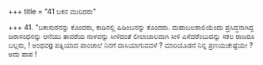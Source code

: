 +++
title = "41 ಬಕನ ಮುರಿದರು"

+++
41. "ಬಕಾಸುರನನ್ನು ಕೊಂದರು, ಕಾಡಿನಲ್ಲಿ ಹಿಡಿಂಬನನ್ನು ಕೊಂದರು. ಮಹಾಬಲಶಾಲಿಯೆಂದು ಪ್ರಸಿದ್ಧನಾಗಿದ್ದ ಜರಾಸಂಧನನ್ನು ಆನೆಯು ತಾವರೆಯ ನಾಳವನ್ನು ಸೀಳಿದಂತೆ ಲೀಲಾಜಾಲವಾಗಿ ಸೀಳಿ ಎಸೆದರೆಂಬುದನ್ನು ಸಕಲ ರಾಜರೂ ಬಲ್ಲರು, ! ಅಂಥವg ಪತ್ನಿಯಾದ ಪಾಂಚಾಲೆ ನಿನಗೆ ದಾಸಿಯಾಗುವವಳೆ ? ಮಾರಿಯೊಡನೆ ನಿನ್ನ ಪ್ರಣಯಚೇಷ್ಟೆಯೇ ? ಅದು ಪಾಪ  !